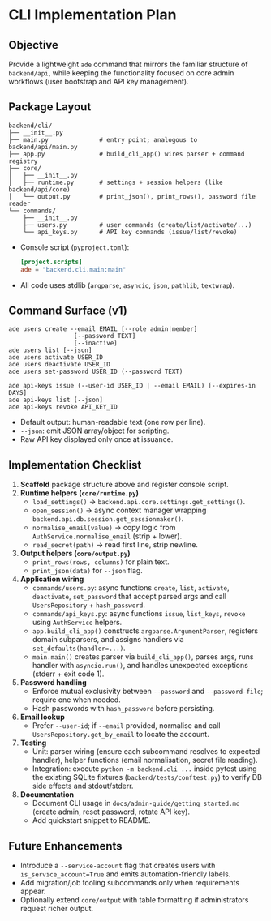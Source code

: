 # CLI Implementation Plan

## Objective
Provide a lightweight `ade` command that mirrors the familiar structure of `backend/api`, while keeping the functionality focused on core admin workflows (user bootstrap and API key management).

## Package Layout
```
backend/cli/
├── __init__.py
├── main.py              # entry point; analogous to backend/api/main.py
├── app.py               # build_cli_app() wires parser + command registry
├── core/
│   ├── __init__.py
│   ├── runtime.py       # settings + session helpers (like backend/api/core)
│   └── output.py        # print_json(), print_rows(), password file reader
└── commands/
    ├── __init__.py
    ├── users.py         # user commands (create/list/activate/...)
    └── api_keys.py      # API key commands (issue/list/revoke)
```
- Console script (`pyproject.toml`):
  ```toml
  [project.scripts]
  ade = "backend.cli.main:main"
  ```
- All code uses stdlib (`argparse`, `asyncio`, `json`, `pathlib`, `textwrap`).

## Command Surface (v1)
```
ade users create --email EMAIL [--role admin|member]
                  [--password TEXT]
                  [--inactive]
ade users list [--json]
ade users activate USER_ID
ade users deactivate USER_ID
ade users set-password USER_ID (--password TEXT)

ade api-keys issue (--user-id USER_ID | --email EMAIL) [--expires-in DAYS]
ade api-keys list [--json]
ade api-keys revoke API_KEY_ID
```
- Default output: human-readable text (one row per line).
- `--json`: emit JSON array/object for scripting.
- Raw API key displayed only once at issuance.

## Implementation Checklist
1. **Scaffold** package structure above and register console script.
2. **Runtime helpers (`core/runtime.py`)**
   - `load_settings()` → `backend.api.core.settings.get_settings()`.
   - `open_session()` → async context manager wrapping `backend.api.db.session.get_sessionmaker()`.
   - `normalise_email(value)` → copy logic from `AuthService.normalise_email` (strip + lower).
   - `read_secret(path)` → read first line, strip newline.
3. **Output helpers (`core/output.py`)**
   - `print_rows(rows, columns)` for plain text.
   - `print_json(data)` for `--json` flag.
4. **Application wiring**
   - `commands/users.py`: async functions `create`, `list`, `activate`, `deactivate`, `set_password` that accept parsed args and call `UsersRepository` + `hash_password`.
   - `commands/api_keys.py`: async functions `issue`, `list_keys`, `revoke` using `AuthService` helpers.
   - `app.build_cli_app()` constructs `argparse.ArgumentParser`, registers domain subparsers, and assigns handlers via `set_defaults(handler=...)`.
   - `main.main()` creates parser via `build_cli_app()`, parses args, runs handler with `asyncio.run()`, and handles unexpected exceptions (stderr + exit code 1).
5. **Password handling**
   - Enforce mutual exclusivity between `--password` and `--password-file`; require one when needed.
   - Hash passwords with `hash_password` before persisting.
6. **Email lookup**
   - Prefer `--user-id`; if `--email` provided, normalise and call `UsersRepository.get_by_email` to locate the account.
7. **Testing**
   - Unit: parser wiring (ensure each subcommand resolves to expected handler), helper functions (email normalisation, secret file reading).
   - Integration: execute `python -m backend.cli ...` inside pytest using the existing SQLite fixtures (`backend/tests/conftest.py`) to verify DB side effects and stdout/stderr.
8. **Documentation**
   - Document CLI usage in `docs/admin-guide/getting_started.md` (create admin, reset password, rotate API key).
   - Add quickstart snippet to README.

## Future Enhancements
- Introduce a `--service-account` flag that creates users with `is_service_account=True` and emits automation-friendly labels.
- Add migration/job tooling subcommands only when requirements appear.
- Optionally extend `core/output` with table formatting if administrators request richer output.
